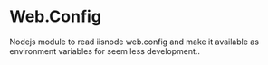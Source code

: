 # Web.Config
Nodejs module to read iisnode web.config and make it available as environment variables for seem less development..
